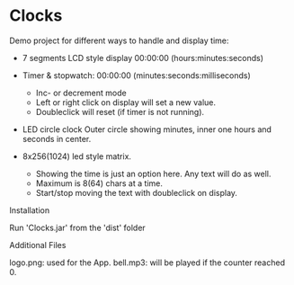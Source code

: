 # Clocks

Demo project for different ways to handle and display time:

- 7 segments LCD style display 
  00:00:00 (hours:minutes:seconds)
  
- Timer & stopwatch: 
  00:00:00 (minutes:seconds:milliseconds)
  
    - Inc- or decrement mode
    - Left or right click on display will set a new value.
    - Doubleclick will reset (if timer is not running).
               
- LED circle clock
    Outer circle showing minutes, inner one hours and seconds in center.
    
- 8x256(1024) led style matrix.

    - Showing the time is just an option here. Any text will do as well.
    - Maximum is 8(64) chars at a time.
    - Start/stop moving the text with doubleclick on display.

Installation

Run 'Clocks.jar' from the 'dist' folder

Additional Files
  
  logo.png: used for the App.
  bell.mp3: will be played if the counter reached 0.
